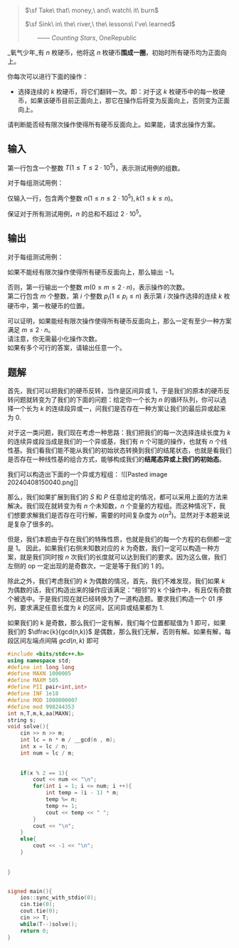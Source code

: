> $\sf Take\ that\ money,\ and\ watch\ it\ burn$
> 
>   
> 
> $\sf Sink\ in\ the\ river,\ the\ lessons\ I’ve\ learned$
> 
>   
> 
>        —— $Counting\ Stars,\ \text{OneRepublic}$

_氧气少年_有 $n$ 枚硬币，他将这 $n$ 枚硬币**围成一圈**，初始时所有硬币均为正面向上。

  
你每次可以进行下面的操作：  

-   选择连续的 $k$ 枚硬币，将它们翻转一次。即：对于这 $k$ 枚硬币中的每一枚硬币，如果该硬币目前正面向上，那它在操作后将变为反面向上，否则变为正面向上。

  
请判断能否经有限次操作使得所有硬币反面向上。如果能，请求出操作方案。

## 输入
第一行包含一个整数 $T(1\leq T\leq 2\cdot 10^5)$，表示测试用例的组数。  
  
对于每组测试用例：  
  
仅输入一行，包含两个整数 $n(1\leq n\leq 2\cdot 10^5),k(1\leq k\leq n)$。  
  
保证对于所有测试用例，$n$ 的总和不超过 $2\cdot 10^5$。

## 输出
对于每组测试用例：  
  
如果不能经有限次操作使得所有硬币反面向上，那么输出 $-1$。  
  
否则，第一行输出一个整数 $m(0\leq m\leq 2\cdot n)$，表示操作的次数。  
第二行包含 $m$ 个整数，第 $i$ 个整数 $p_i(1\leq p_i\leq n)$ 表示第 $i$ 次操作选择的连续 $k$ 枚硬币中，第一枚硬币的位置。  
  
可以证明，如果能经有限次操作使得所有硬币反面向上，那么一定有至少一种方案满足 $m\leq 2\cdot n$。  
请注意，你无需最小化操作次数。  
如果有多个可行的答案，请输出任意一个。

## 题解
首先，我们可以把我们的硬币反转，当作是区间异或 1，于是我们的原本的硬币反转问题就转变为了我们的下面的问题：给定你一个长为 $n$ 的循环队列，你可以选择一个长为 $k$ 的连续段异或一，问我们是否存在一种方案让我们的最后异或起来为 0. 

对于这一类问题，我们现在考虑一种思路：我们把我们的每一次选择连续长度为 $k$ 的连续异或段当成是我们的一个异或基，我们有 $n$ 个可能的操作，也就有 $n$ 个线性基。我们看我们能不能从我们的初始状态转换到我们的结尾状态，也就是看我们是否存在一种线性基的组合方式，能够构成我们的**结尾态异或上我们的初始态**。

我们可以构造出下面的一个异或方程组：
![[Pasted image 20240408150040.png]]

那么，我们如果扩展到我们的 $S$ 和 $P$ 任意给定的情况，都可以采用上面的方法来解决。我们现在就转变为有 $n$ 个未知数，$n$ 个变量的方程组。而这种情况下，我们想要求解我们是否存在可行解，需要的时间复杂度为 $o(n^3)$。显然对于本题来说是复杂了很多的。

但是，我们本题由于存在我们的特殊性质，也就是我们的每一个方程的右侧都一定是 1。
因此，如果我们右侧未知数对应的 $k$ 为奇数，我们一定可以构造一种方案，就是我们同时按 $n$ 次我们的长度就可以达到我们的要求。因为这么做，我们左侧的 op 一定出现的是奇数次，一定是等于我们的 1 的。

除此之外，我们考虑我们的 $k$ 为偶数的情况，首先，我们不难发现，我们如果 $k$ 为偶数的话，我们构造出来的操作应该满足：“相邻”的 k 个操作中，有且仅有奇数个被选中。于是我们现在就已经转换为了一道构造题。要求我们构造一个 01 序列，要求满足任意长度为 $k$ 的区间，区间异或结果都为 1.

如果我们的 k 是奇数，那么我们一定有解，我们每个位置都赋值为 1 即可，如果我们的 $\dfrac{k}{gcd(n,k)}$ 是偶数，那么我们无解，否则有解。如果有解，每段区间左端点间隔 $gcd(n,k)$ 即可

```cpp
#include <bits/stdc++.h>
using namespace std;
#define int long long
#define MAXN 1000005
#define MAXM 505
#define PII pair<int,int>
#define INF 1e18
#define MOD 1000000007
#define mod 998244353
int n,T,m,k,aa[MAXN];
string s;
void solve(){
    cin >> n >> m;
    int lc = n * m / __gcd(n , m);
    int x = lc / n;
    int num = lc / m;
    
    
    if(x % 2 == 1){
        cout << num << "\n";
        for(int i = 1; i <= num; i ++){
            int temp = (i - 1) * m;
            temp %= n;
            temp += 1;
            cout << temp << " ";
        }
        cout << "\n";
    }
    else{
        cout << -1 << "\n";
    }
    
    
}


signed main(){
    ios::sync_with_stdio(0);
    cin.tie(0);
    cout.tie(0);
    cin >> T;
	while(T--)solve();
	return 0;
}     
```